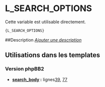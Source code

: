 # L_SEARCH_OPTIONS


Cette variable est utilisable directement.

```html
{L_SEARCH_OPTIONS}
```

##Description
[*Ajouter une description*](https://fa-tvars.appspot.com/var/L_SEARCH_OPTIONS)

## Utilisations dans les templates

### Version phpBB2
* __[search_body](../tpl/var/subsilver/search_body.md#readme) :__ lignes[39](../tpl/src/subsilver/search_body.tpl#L39), [77](../tpl/src/subsilver/search_body.tpl#L77)